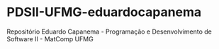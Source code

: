 # PDSII-UFMG-eduardocapanema
Repositório Eduardo Capanema - Programação e Desenvolvimento de Software II - MatComp UFMG
